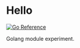 # Hello
[![Go Reference](https://pkg.go.dev/badge/github.com/fosmjo/hello/v2.svg)](https://pkg.go.dev/github.com/fosmjo/hello/v2)

Golang module experiment.
